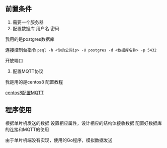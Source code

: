 ## 前置条件

1. 需要一个服务器
2. 配置数据库 用户名 密码
   
我用的是postgres数据库

连接控制台指令
`psql -h <你的公网ip> -U postgres -d <数据库名称> -p 5432`

开放端口

3. 配置MQTT协议

我是用的是centos8 配置教程

[centos8配置MQTT](https://blog.csdn.net/yuanpan1987/article/details/107816237)

## 程序使用

根据单片机发送的数据 设置相应属性，设计相应的结构体接收数据 配置好数据库的连接和MQTT的使用

由于单片机端没有实现，使用的Go程序，模拟数据发送
